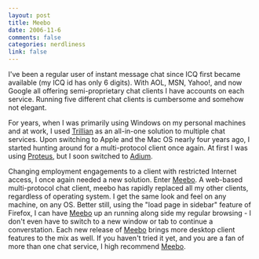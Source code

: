 ```yaml
--- 
layout: post
title: Meebo
date: 2006-11-6
comments: false
categories: nerdliness
link: false
---
```

I've been a regular user of instant message chat since ICQ first became available (my ICQ id has only 6 digits). With AOL, MSN, Yahoo!, and now Google all offering semi-proprietary chat clients I have accounts on each service. Running five different chat clients is cumbersome and somehow not elegant.

For years, when I was primarily using Windows on my personal machines and at work, I used <a href="http://www.ceruleanstudios.com/" title="Trillian">Trillian</a> as an all-in-one solution to multiple chat services. Upon switching to Apple and the Mac OS nearly four years ago, I started hunting around for a multi-protocol client once again. At first I was using <a href="http://www.proteusx.org/" title="Proteus">Proteus</a>, but I soon switched to <a href="http://adiumx.com" title="Adium">Adium</a>.

Changing employment engagements to a client with restricted Internet access, I once again needed a new solution. Enter <a href="http://www.meebo.com" title="Meebo">Meebo</a>. A web-based multi-protocol chat client, meebo has rapidly replaced all my other clients, regardless of operating system. I get the same look and feel on any machine, on any OS. Better still, using the "load page in sidebar" feature of Firefox, I can have <a href="http://www.meebo.com" title="Meebo">Meebo</a> up an running along side my regular browsing - I don't even have to switch to a new window or tab to continue a converstation. Each new release of <a href="http://www.meebo.com" title="Meebo">Meebo</a> brings more desktop client features to the mix as well. If you haven't tried it yet, and you are a fan of more than one chat service, I high recommend <a href="http://www.meebo.com" title="Meebo">Meebo</a>.
